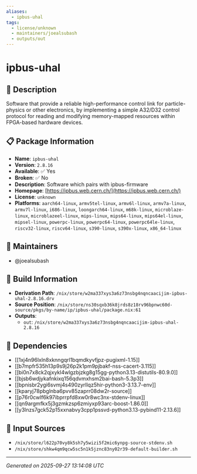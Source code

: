 ```yaml
---
aliases:
  - ipbus-uhal
tags:
  - license/unknown
  - maintainers/joealsubash
  - outputs/out
---
```


# ipbus-uhal

## 📝 Description

Software that provide a reliable high-performance
control link for particle-physics or other electronics,
by implementing a simple A32/D32 control protocol
for reading and modifying memory-mapped resources
within FPGA-based hardware devices.


## 📋 Package Information

- **Name**: `ipbus-uhal`
- **Version**: `2.8.16`
- **Available**: ✅ Yes
- **Broken**: ✅ No
- **Description**: Software which pairs with ipbus-firmware
- **Homepage**: [https://ipbus.web.cern.ch/](https://ipbus.web.cern.ch/)
- **License**: `unknown`
- **Platforms**: `aarch64-linux`, `armv5tel-linux`, `armv6l-linux`, `armv7a-linux`, `armv7l-linux`, `i686-linux`, `loongarch64-linux`, `m68k-linux`, `microblaze-linux`, `microblazeel-linux`, `mips-linux`, `mips64-linux`, `mips64el-linux`, `mipsel-linux`, `powerpc-linux`, `powerpc64-linux`, `powerpc64le-linux`, `riscv32-linux`, `riscv64-linux`, `s390-linux`, `s390x-linux`, `x86_64-linux`
## 👥 Maintainers

- @joealsubash


## 🔧 Build Information

- **Derivation Path**: `/nix/store/w2ma337xys3a6z73nsbg4nqncaacijim-ipbus-uhal-2.8.16.drv`
- **Source Position**: `/nix/store/ns30sqxb36k8jrds8z18rv96bpnwc60d-source/pkgs/by-name/ip/ipbus-uhal/package.nix:61`
- **Outputs**:
  - `out`:  `/nix/store/w2ma337xys3a6z73nsbg4nqncaacijim-ipbus-uhal-2.8.16`

## 🔗 Dependencies

- [[1xj4n96lxln8xknngqrl1bqmdkyvfjpz-pugixml-1.15]]
- [[b7mpfr535h13p9s9j26p2k1pm9pjbakf-nss-cacert-3.115]]
- [[bi0n7x8ck2qjxykl4wlgzbjzkg8g15gg-python3.13-distutils-80.9.0]]
- [[bjsb6wdjykafnkixq156qdvmxhsm2bai-bash-5.3p3]]
- [[bpnisbr2ygi6svmj4s490zyrllqz5hir-python3-3.13.7-env]]
- [[kparyj78pbglnba6pvv85zaprr08dw2r-source]]
- [[p76r0cwlf6k97ibprrpfd8xw0r8wc3nx-stdenv-linux]]
- [[qn9argmfkx5j3gzmkzsp6zmiyxp93arc-boost-1.86.0]]
- [[y3lnzs7gck52p15xxnabvy3cpp1pssvd-python3.13-pybind11-2.13.6]]

## 📁 Input Sources

- `/nix/store/l622p70vy8k5sh7y5wizi5f2mic6ynpg-source-stdenv.sh`
- `/nix/store/shkw4qm9qcw5sc5n1k5jznc83ny02r39-default-builder.sh`

---
*Generated on 2025-09-27 13:14:08 UTC*
